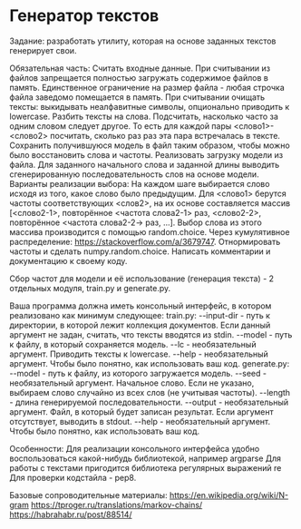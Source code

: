 # Генератор текстов

Задание: разработать утилиту, которая на основе заданных текстов генерирует свои.

Обязательная часть:
Считать входные данные. При считывании из файлов запрещается полностью загружать содержимое файлов в память. Единственное ограничение на размер файла - любая строчка файла заведомо помещается в память.
При считывании очищать тексты: выкидывать неалфавитные символы, опционально приводить к lowercase.
Разбить тексты на слова.
Подсчитать, насколько часто за одним словом следует другое. То есть для каждой пары <слово1>-<слово2> посчитать, сколько раз раз эта пара встречалась в тексте.
Сохранить получившуюся модель в файл таким образом, чтобы можно было восстановить слова и частоты.
Реализовать загрузку модели из файла.
Для заданного начального слова и заданной длины выводить сгенерированную последовательность слов на основе модели. Варианты реализации выбора:
На каждом шаге выбирается слово исходя из того, какое слово было предыдущим. Для <слово1> берутся частоты соответствующих <слов2>, на их основе составляется массив [<слово2-1>, повторённое <частота слова2-1> раз, <слово2-2>, повторённое <частота слова2-2-> раз, ...]. Выбор слова из этого массива производится с помощью random.choice.
Через кумулятивное распределение: https://stackoverflow.com/a/3679747.
Отнормировать частоты и сделать numpy.random.choice.
Написать комментарии и документацию к своему коду.

Сбор частот для модели и её использование (генерация текста) - 2 отдельных модуля, train.py и generate.py.

Ваша программа должна иметь консольный интерфейс, в котором реализовано как минимум следующее:
train.py:
--input-dir - путь к директории, в которой лежит коллекция документов. Если данный аргумент не задан, считать, что тексты вводятся из stdin.
--model - путь к файлу, в который сохраняется модель.
--lc - необязательный аргумент. Приводить тексты к lowercase.
--help - необязательный аргумент. Чтобы было понятно, как использовать ваш код.
generate.py:
--model - путь к файлу, из которого загружается модель.
--seed - необязательный аргумент. Начальное слово. Если не указано, выбираем слово случайно из всех слов (не учитывая частоты).
--length - длина генерируемой последовательности.
--output - необязательный аргумент. Файл, в который будет записан результат. Если аргумент отсутствует, выводить в stdout.
--help - необязательный аргумент. Чтобы было понятно, как использовать ваш код.

Особенности:
Для реализации консольного интерфейса удобно воспользоваться какой-нибудь библиотекой, например argparse
Для работы с текстами пригодится библиотека регулярных выражений re
Для проверки кодстайла - pep8.

Базовые сопроводительные материалы:
https://en.wikipedia.org/wiki/N-gram
https://tproger.ru/translations/markov-chains/
https://habrahabr.ru/post/88514/
